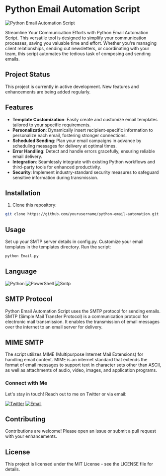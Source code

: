 # Python Email Automation Script

![Python Email Automation Script](https://media3.giphy.com/media/v1.Y2lkPTc5MGI3NjExNzVwMXlpYmk2NmJhc2RidmRrZHFkZHN3eTFtbXZjOWkzaTBxcm9mMyZlcD12MV9pbnRlcm5hbF9naWZfYnlfaWQmY3Q9Zw/Dh5q0sShxgp13DwrvG/giphy.gif)

Streamline Your Communication Efforts with Python Email Automation Script. This versatile tool is designed to simplify your communication processes, saving you valuable time and effort. Whether you're managing client relationships, sending out newsletters, or coordinating with your team, this script automates the tedious task of composing and sending emails.

## Project Status

This project is currently in active development. New features and enhancements are being added regularly.

## Features

- **Template Customization**: Easily create and customize email templates tailored to your specific requirements.
- **Personalization**: Dynamically insert recipient-specific information to personalize each email, fostering stronger connections.
- **Scheduled Sending**: Plan your email campaigns in advance by scheduling messages for delivery at optimal times.
- **Error Handling**: Detect and handle errors gracefully, ensuring reliable email delivery.
- **Integration**: Seamlessly integrate with existing Python workflows and third-party tools for enhanced productivity.
- **Security**: Implement industry-standard security measures to safeguard sensitive information during transmission.

## Installation

1. Clone this repository:

```bash
git clone https://github.com/yourusername/python-email-automation.git
```
## Usage
Set up your SMTP server details in config.py.
Customize your email templates in the templates directory.
Run the script:
```bash
python Email.py
```
## Language
![Python](https://img.shields.io/badge/python-3670A0?style=for-the-badge&logo=python&logoColor=ffdd54) ![PowerShell](https://img.shields.io/badge/PowerShell-%235391FE.svg?style=for-the-badge&logo=powershell&logoColor=white) ![Smtp](https://img.shields.io/badge/Gmail-D14836?style=for-the-badge&logo=gmail&logoColor=white)
## SMTP Protocol
Python Email Automation Script uses the SMTP protocol for sending emails. SMTP (Simple Mail Transfer Protocol) is a communication protocol for electronic mail transmission. It enables the transmission of email messages over the internet to an email server for delivery.

## MIME SMTP
The script utilizes MIME (Multipurpose Internet Mail Extensions) for handling email content. MIME is an internet standard that extends the format of email messages to support text in character sets other than ASCII, as well as attachments of audio, video, images, and application programs.

### Connect with Me

Let's stay in touch! Reach out to me on Twitter or via email:

[![Twitter](https://img.shields.io/twitter/follow/shivamSingh80_0?style=social)](https://twitter.com/ShivamSingh80_0)
[![Email](https://img.shields.io/badge/Email-Contact%20Me-blue)](mailto:shivamsingh8461@outlook.com)


## Contributing
Contributions are welcome! Please open an issue or submit a pull request with your enhancements.

## License
This project is licensed under the MIT License - see the LICENSE file for details.
